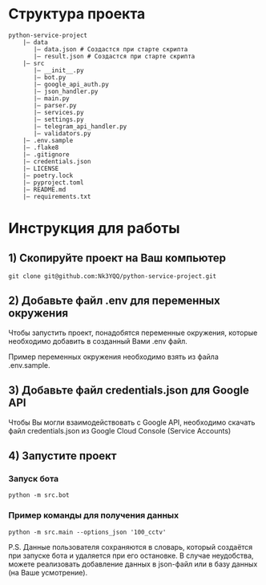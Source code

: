 # Структура проекта
```
python-service-project
    |— data
       |— data.json # Создастся при старте скрипта
       |— result.json # Создастся при старте скрипта
    |— src
       |— __init__.py
       |— bot.py
       |— google_api_auth.py
       |— json_handler.py
       |— main.py
       |— parser.py
       |— services.py
       |— settings.py
       |— telegram_api_handler.py
       |— validators.py
    |— .env.sample
    |— .flake8
    |— .gitignore
    |— credentials.json
    |— LICENSE
    |— poetry.lock
    |— pyproject.toml
    |— README.md
    |— requirements.txt
```

# Инструкция для работы

## 1) Скопируйте проект на Ваш компьютер
```
git clone git@github.com:Nk3YQQ/python-service-project.git
```

## 2) Добавьте файл .env для переменных окружения
Чтобы запустить проект, понадобятся переменные окружения, которые необходимо добавить в созданный Вами .env файл.

Пример переменных окружения необходимо взять из файла .env.sample.

## 3) Добавьте файл credentials.json для Google API
Чтобы Вы могли взаимодействовать с Google API, необходимо скачать файл credentials.json из Google Cloud Console (Service Accounts) 

## 4) Запустите проект

### Запуск бота
```
python -m src.bot
```

### Пример команды для получения данных
```
python -m src.main --options_json '100_cctv'
```

P.S. Данные пользователя сохраняются в словарь, который создаётся при запуске бота и удаляется при его остановке. В случае неудобства, можете реализовать добавление данных в json-файл или в базу данных (на Ваше усмотрение).
